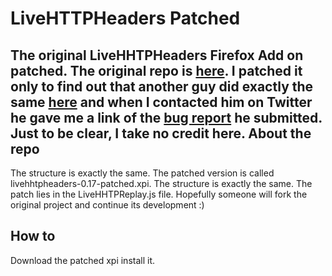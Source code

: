 LiveHTTPHeaders Patched
========
The original LiveHHTPHeaders Firefox Add on patched. The original repo is [here](http://www.mozdev.org/source/browse/livehttpheaders/#dirlist). I patched it only to find out that another guy did exactly the same [here](http://www.mrt-prodz.com/blog/view/2014/09/fixing-live-http-headers-017-add-on) and when I contacted him on Twitter he gave me a link of the [bug report](https://www.mozdev.org/bugs/show_bug.cgi?id=25309) he submitted. 
Just to be clear, I take no credit here.
About the repo
------
The structure is exactly the same. The patched version is called livehhtpheaders-0.17-patched.xpi. The structure is exactly the same. The patch lies in the LiveHHTPReplay.js file. Hopefully someone will fork the original project and continue its development :)

How to 
----------
Download the patched xpi install it. 
